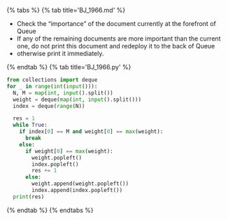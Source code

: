 {% tabs %}
{% tab title='BJ_1966.md' %}

* Check the “importance” of the document currently at the forefront of Queue
* If any of the remaining documents are more important than the current one, do not print this document and redeploy it to the back of Queue
* otherwise print it immediately.

{% endtab %}
{% tab title='BJ_1966.py' %}

```py
from collections import deque
for _ in range(int(input())):
  N, M = map(int, input().split())
  weight = deque(map(int, input().split()))
  index = deque(range(N))

  res = 1
  while True:
    if index[0] == M and weight[0] == max(weight):
      break
    else:
      if weight[0] == max(weight):
        weight.popleft()
        index.popleft()
        res += 1
      else:
        weight.append(weight.popleft())
        index.append(index.popleft())
  print(res)
```

{% endtab %}
{% endtabs %}